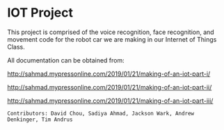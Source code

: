 # IOT Project
This project is comprised of the voice recognition, face recognition, and movement code for the robot car we are making in our Internet of Things Class.

All documentation can be obtained from:

http://sahmad.mypressonline.com/2019/01/21/making-of-an-iot-part-i/


http://sahmad.mypressonline.com/2019/01/21/making-of-an-iot-part-ii/


http://sahmad.mypressonline.com/2019/01/21/making-of-an-iot-part-iii/

```
Contributors: David Chou, Sadiya Ahmad, Jackson Wark, Andrew Denkinger, Tim Andrus
```
